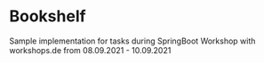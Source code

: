 # Bookshelf

Sample implementation for tasks during SpringBoot Workshop with workshops.de from 08.09.2021 - 10.09.2021

